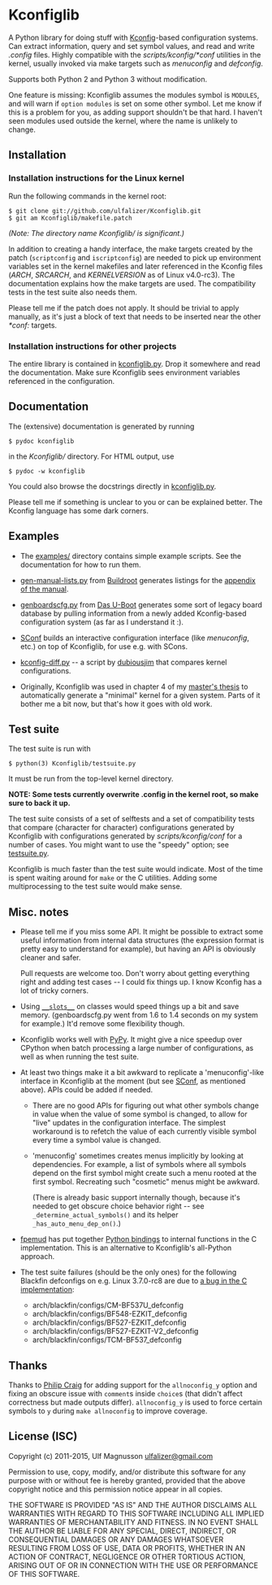 # Kconfiglib #

A Python library for doing stuff with [Kconfig](https://www.kernel.org/doc/Documentation/kbuild/kconfig-language.txt)-based
configuration systems. Can extract information, query and set symbol values,
and read and write <i>.config</i> files. Highly compatible with the
<i>scripts/kconfig/\*conf</i> utilities in the kernel, usually invoked via make
targets such as <i>menuconfig</i> and <i>defconfig</i>.

Supports both Python 2 and Python 3 without modification.

One feature is missing: Kconfiglib assumes the modules symbol is `MODULES`, and
will warn if `option modules` is set on some other symbol. Let me know if this
is a problem for you, as adding support shouldn't be that hard. I haven't seen
modules used outside the kernel, where the name is unlikely to change.

## Installation ##

### Installation instructions for the Linux kernel ###

Run the following commands in the kernel root:

    $ git clone git://github.com/ulfalizer/Kconfiglib.git  
    $ git am Kconfiglib/makefile.patch

<i>(Note: The directory name Kconfiglib/ is significant.)</i>

In addition to creating a handy interface, the make targets created by the
patch (`scriptconfig` and `iscriptconfig`) are needed to pick up environment
variables set in the kernel makefiles and later referenced in the Kconfig files
(<i>ARCH</i>, <i>SRCARCH</i>, and <i>KERNELVERSION</i> as of Linux v4.0-rc3).
The documentation explains how the make targets are used. The compatibility
tests in the test suite also needs them.

Please tell me if the patch does not apply. It should be trivial to apply
manually, as it's just a block of text that needs to be inserted near the other
<i>*conf:</i> targets.

### Installation instructions for other projects ###

The entire library is contained in [kconfiglib.py](kconfiglib.py). Drop it
somewhere and read the documentation. Make sure Kconfiglib sees environment
variables referenced in the configuration.

## Documentation ##

The (extensive) documentation is generated by running

    $ pydoc kconfiglib

in the <i>Kconfiglib/</i> directory. For HTML output,
use

    $ pydoc -w kconfiglib
    
You could also browse the docstrings directly in [kconfiglib.py](kconfiglib.py).

Please tell me if something is unclear to you or can be explained better. The Kconfig
language has some dark corners.

## Examples ##

 * The [examples/](examples/) directory contains simple example scripts. See the documentation for how to run them.

 * [gen-manual-lists.py](http://git.buildroot.net/buildroot/tree/support/scripts/gen-manual-lists.py) from [Buildroot](http://buildroot.uclibc.org/) generates listings for the [appendix of the manual](http://buildroot.uclibc.org/downloads/manual/manual.html#_appendix).

 * [genboardscfg.py](http://git.denx.de/?p=u-boot.git;a=blob;f=tools/genboardscfg.py;hb=HEAD) from [Das U-Boot](http://www.denx.de/wiki/U-Boot) generates some sort of legacy board database by pulling information from a newly added Kconfig-based configuration system (as far as I understand it :).

 * [SConf](https://github.com/CoryXie/SConf) builds an interactive configuration interface (like *menuconfig*, etc.) on top of Kconfiglib, for use e.g. with SCons.

 * [kconfig-diff.py](https://gist.github.com/dubiousjim/5638961) -- a script by [dubiousjim](https://github.com/dubiousjim) that compares kernel configurations.

 * Originally, Kconfiglib was used in chapter 4 of my [master's thesis](http://liu.diva-portal.org/smash/get/diva2:473038/FULLTEXT01.pdf) to automatically generate a "minimal" kernel for a given system. Parts of it bother me a bit now, but that's how it goes with old work.
 
## Test suite ##

The test suite is run with

    $ python(3) Kconfiglib/testsuite.py

It must be run from the top-level kernel directory.
    
**NOTE: Some tests currently overwrite .config in the kernel root, so make sure to back it up.**

The test suite consists of a set of selftests and a set of compatibility tests that
compare (character for character) configurations generated by Kconfiglib with
configurations generated by <i>scripts/kconfig/conf</i> for a number of cases. You
might want to use the "speedy" option; see [testsuite.py](testsuite.py).

Kconfiglib is much faster than the test suite would indicate. Most of the time
is spent waiting around for `make` or the C utilities. Adding some multiprocessing
to the test suite would make sense.

## Misc. notes ##

 * Please tell me if you miss some API. It might be possible to extract some useful
   information from internal data structures (the expression format is pretty easy
   to understand for example), but having an API is obviously cleaner and safer.

   Pull requests are welcome too. Don't worry about getting everything right and adding
   test cases -- I could fix things up. I know Kconfig has a lot of tricky corners.

 * Using [`__slots__`](https://docs.python.org/3.1/reference/datamodel.html#slots)
   on classes would speed things up a bit and save memory. (genboardscfg.py went
   from 1.6 to 1.4 seconds on my system for example.) It'd remove some flexibility
   though.

 * Kconfiglib works well with [PyPy](http://pypy.org). It might give a nice
speedup over CPython when batch processing a large number of configurations,
as well as when running the test suite.

 * At least two things make it a bit awkward to replicate a 'menuconfig'-like
   interface in Kconfiglib at the moment (but see [SConf](https://github.com/CoryXie/SConf),
   as mentioned above). APIs could be added if needed.

   * There are no good APIs for figuring out what other symbols change in value
     when the value of some symbol is changed, to allow for "live" updates
     in the configuration interface. The simplest workaround is to refetch the
     value of each currently visible symbol every time a symbol value is changed.

   * 'menuconfig' sometimes creates menus implicitly by looking at dependencies.
     For example, a list of symbols where all symbols depend on the first symbol
     might create such a menu rooted at the first symbol. Recreating such "cosmetic"
     menus might be awkward.
     
     (There is already basic support internally though, because it's needed to get
     obscure choice behavior right -- see `_determine_actual_symbols()` and its
     helper `_has_auto_menu_dep_on()`.)

 * [fpemud](https://github.com/fpemud) has put together [Python
bindings](https://github.com/fpemud/pylkc) to internal functions in the C
implementation. This is an alternative to Kconfiglib's all-Python approach.

 * The test suite failures (should be the only ones) for the following Blackfin
defconfigs on e.g. Linux 3.7.0-rc8 are due to
[a bug in the C implementation](https://lkml.org/lkml/2012/12/5/458):

   * arch/blackfin/configs/CM-BF537U\_defconfig  
   * arch/blackfin/configs/BF548-EZKIT\_defconfig  
   * arch/blackfin/configs/BF527-EZKIT\_defconfig  
   * arch/blackfin/configs/BF527-EZKIT-V2\_defconfig  
   * arch/blackfin/configs/TCM-BF537\_defconfig

## Thanks ##

Thanks to [Philip Craig](https://github.com/philipc) for adding
support for the `allnoconfig_y` option and fixing an obscure issue
with `comment`s inside `choice`s (that didn't affect correctness but
made outputs differ). `allnoconfig_y` is used to force certain symbols
to `y` during `make allnoconfig` to improve coverage.

## License (ISC) ##

Copyright (c) 2011-2015, Ulf Magnusson <ulfalizer@gmail.com>

Permission to use, copy, modify, and/or distribute this software for any purpose with or without fee is hereby granted, provided that the above copyright notice and this permission notice appear in all copies.

THE SOFTWARE IS PROVIDED "AS IS" AND THE AUTHOR DISCLAIMS ALL WARRANTIES WITH REGARD TO THIS SOFTWARE INCLUDING ALL IMPLIED WARRANTIES OF MERCHANTABILITY AND FITNESS. IN NO EVENT SHALL THE AUTHOR BE LIABLE FOR ANY SPECIAL, DIRECT, INDIRECT, OR CONSEQUENTIAL DAMAGES OR ANY DAMAGES WHATSOEVER RESULTING FROM LOSS OF USE, DATA OR PROFITS, WHETHER IN AN ACTION OF CONTRACT, NEGLIGENCE OR OTHER TORTIOUS ACTION, ARISING OUT OF OR IN CONNECTION WITH THE USE OR PERFORMANCE OF THIS SOFTWARE.

